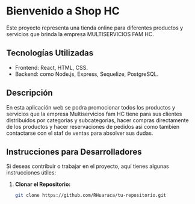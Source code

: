 # Bienvenido a Shop HC

Este proyecto representa una tienda online para diferentes productos y servicios que brinda la empresa MULTISERVICIOS FAM HC.

## Tecnologías Utilizadas

- Frontend: React, HTML, CSS.
- Backend: como Node.js, Express, Sequelize, PostgreSQL.

## Descripción

En esta aplicación web se podra promocionar todos los productos y servicios que la empresa Multiservicios fam HC tiene para sus clientes distribuidos por categorias y subcategorias, hacer compras directamente de los productos y hacer reservaciones de pedidos asi como tambien contactarse con el staf de ventas para absolver sus dudas. 

## Instrucciones para Desarrolladores

Si deseas contribuir o trabajar en el proyecto, aquí tienes algunas instrucciones útiles:

1. **Clonar el Repositorio:**
   ```bash
   git clone https://github.com/RHuaraca/tu-repositorio.git
